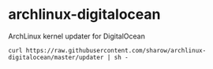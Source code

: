 archlinux-digitalocean
======================

ArchLinux kernel updater for DigitalOcean

`curl https://raw.githubusercontent.com/sharow/archlinux-digitalocean/master/updater | sh -`
